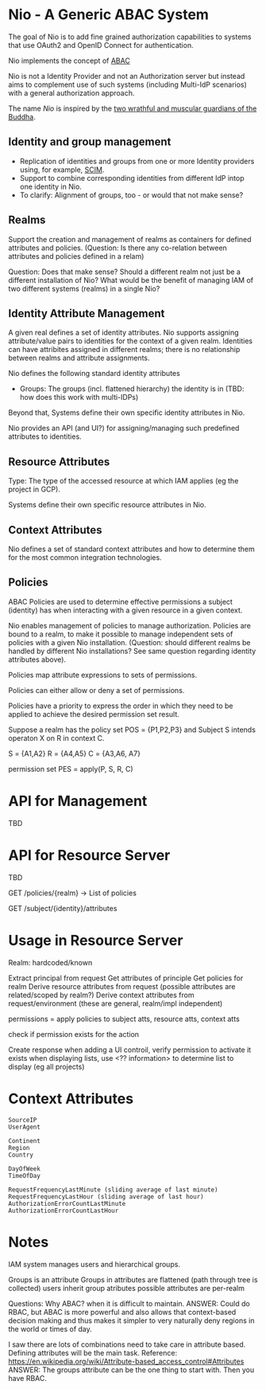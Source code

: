 # Nio - A Generic ABAC System

The goal of Nio is to add fine grained authorization capabilities to
systems that use OAuth2 and OpenID Connect for authentication.

Nio implements the concept of [ABAC](https://en.wikipedia.org/wiki/Attribute-based_access_control)

Nio is not a Identity Provider and not an Authorization server but instead aims to complement
use of such systems (including Multi-IdP scenarios) with a general authorization approach.

The name _Nio_ is inspired by the [two wrathful and muscular guardians of the Buddha](https://en.wikipedia.org/wiki/Nio).

## Identity and group management

- Replication of identities and groups from one or more Identity providers using, for example,
  [SCIM](https://datatracker.ietf.org/doc/html/rfc7643).
- Support to combine corresponding identities from different IdP intop one identity in Nio.
- To clarify: Alignment of groups, too - or would that not make sense?

## Realms

Support the creation and management of realms as containers for defined attributes and policies.
(Question: Is there any co-relation between attributes and policies defined in a relam)

Question: Does that make sense? Should a different realm not just be a different installation of Nio?
What would be the benefit of managing IAM of two different systems (realms) in a single Nio?

## Identity Attribute Management

A given real defines a set of identity attributes. Nio supports assigning attribute/value pairs to
identities for the context of a given realm. Identities can have attribites assigned in different
realms; there is no relationship between realms and attribute assignments.

Nio defines the following standard identity attributes 

- Groups: The groups (incl. flattened hierarchy) the identity is in (TBD: how does this work with multi-IDPs)

Beyond that, Systems define their own specific identity attributes in Nio.

Nio provides an API (and UI?) for assigning/managing such predefined attributes to identities.

## Resource Attributes

Type: The type of the accessed resource at which IAM applies (eg the project in GCP).

Systems define their own specific resource attributes in Nio.

## Context Attributes

Nio defines a set of standard context attributes and how to determine them for the most common
integration technologies.

## Policies

ABAC Policies are used to determine effective permissions a subject (identity) has when 
interacting with a given resource in a given context.

Nio enables management of policies to manage authorization. Policies are bound to a realm,
to make it possible to manage independent sets of policies with a given Nio installation.
(Question: should different realms be handled by different Nio installations? See same
question regarding identity attributes above).

Policies map attribute expressions to sets of permissions.

Policies can either allow or deny a set of permissions.

Policies have a priority to express the order in which they need to be applied to
achieve the desired permission set result.

Suppose a realm has the policy set POS = {P1,P2,P3} and Subject S intends operaton X on R in context C.

S = {A1,A2}
R = {A4,A5}
C = {A3,A6, A7}

permission set PES = apply(P, S, R, C)



# API for Management

TBD

# API for Resource Server

TBD

GET /policies/{realm}
-> List of policies

GET /subject/{identity}/attributes


# Usage in Resource Server


Realm: hardcoded/known

Extract principal from request
Get attributes of principle
Get policies for realm
Derive resource attributes from request (possible attributes are related/scoped by realm?)
Derive context attributes from request/environment (these are general, realm/impl independent)

permissions = apply policies to subject atts, resource atts, context atts

check if permission exists for the action

Create response
when adding a UI controil, verify permission to activate it exists
when displaying lists, use <?? information> to determine list to display (eg all projects)


# Context Attributes

~~~~
SourceIP
UserAgent

Continent
Region
Country

DayOfWeek
TimeOfDay

RequestFrequencyLastMinute (sliding average of last minute)
RequestFrequencyLastHour (sliding average of last hour)
AuthorizationErrorCountLastMinute
AuthorizationErrorCountLastHour
~~~~

# Notes

IAM system manages users and hierarchical groups.

Groups is an attribute
Groups in attributes are flattened (path through tree is collected)
users inherit group atributes
possible attributes are per-realm



Questions:
Why ABAC? when it is difficult to maintain.
ANSWER: Could do RBAC, but ABAC is more powerful and also allows that context-based decision making and thus makes it simpler to very naturally deny regions in the world or times of day.

I saw there are lots of combinations need to take care in attribute based. Defining attributes will be the main task.
Reference: https://en.wikipedia.org/wiki/Attribute-based_access_control#Attributes
ANSWER: The groups attribute can be the one thing to start with. Then you have RBAC.



